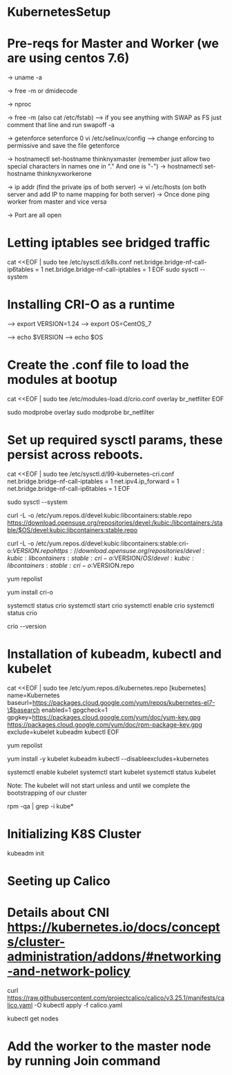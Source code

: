 # KubernetesSetup



# Pre-reqs for Master and Worker (we are using centos 7.6)

-> uname -a

-> free -m or dmidecode

-> nproc

-> free -m   (also cat /etc/fstab) --> if you see anything with SWAP as FS just comment that line and run swapoff -a 

-> getenforce
   setenforce 0
   vi /etc/selinux/config     --> change enforcing to permissive and save the file
   getenforce

-> hostnamectl set-hostname thinknyxmaster  (remember just allow two special characters in names one in "." And one is "-")
-> hostnamectl set-hostname thinknyxworkerone

-> ip addr (find the private ips of both server)
-> vi /etc/hosts (on both server and add IP to name mapping for both server)
-> Once done ping worker from master and vice versa

-> Port are all open

# Letting iptables see bridged traffic

cat <<EOF | sudo tee /etc/sysctl.d/k8s.conf
net.bridge.bridge-nf-call-ip6tables = 1
net.bridge.bridge-nf-call-iptables = 1
EOF
sudo sysctl --system

# Installing CRI-O as a runtime

--> export VERSION=1.24
--> export OS=CentOS_7

--> echo $VERSION
--> echo $OS

# Create the .conf file to load the modules at bootup
cat <<EOF | sudo tee /etc/modules-load.d/crio.conf
overlay
br_netfilter
EOF

sudo modprobe overlay
sudo modprobe br_netfilter

# Set up required sysctl params, these persist across reboots.

cat <<EOF | sudo tee /etc/sysctl.d/99-kubernetes-cri.conf
net.bridge.bridge-nf-call-iptables  = 1
net.ipv4.ip_forward                 = 1
net.bridge.bridge-nf-call-ip6tables = 1
EOF

sudo sysctl --system

curl -L -o /etc/yum.repos.d/devel:kubic:libcontainers:stable.repo https://download.opensuse.org/repositories/devel:/kubic:/libcontainers:/stable/$OS/devel:kubic:libcontainers:stable.repo

curl -L -o /etc/yum.repos.d/devel:kubic:libcontainers:stable:cri-o:$VERSION.repo https://download.opensuse.org/repositories/devel:kubic:libcontainers:stable:cri-o:$VERSION/$OS/devel:kubic:libcontainers:stable:cri-o:$VERSION.repo

yum repolist 

yum install cri-o

systemctl status crio
systemctl start crio
systemctl enable crio
systemctl status crio

crio --version

# Installation of kubeadm, kubectl and kubelet

cat <<EOF | sudo tee /etc/yum.repos.d/kubernetes.repo
[kubernetes]
name=Kubernetes
baseurl=https://packages.cloud.google.com/yum/repos/kubernetes-el7-\$basearch
enabled=1
gpgcheck=1
gpgkey=https://packages.cloud.google.com/yum/doc/yum-key.gpg https://packages.cloud.google.com/yum/doc/rpm-package-key.gpg
exclude=kubelet kubeadm kubectl
EOF

yum repolist

yum install -y kubelet kubeadm kubectl --disableexcludes=kubernetes

systemctl enable kubelet
systemctl start kubelet
systemctl status kubelet

Note: The kubelet will not start unless and until we complete the bootstrapping of our cluster

rpm -qa | grep -i kube*

# Initializing K8S Cluster

kubeadm init

# Seeting up Calico
# Details about CNI https://kubernetes.io/docs/concepts/cluster-administration/addons/#networking-and-network-policy

curl https://raw.githubusercontent.com/projectcalico/calico/v3.25.1/manifests/calico.yaml -O
kubectl apply -f calico.yaml

kubectl get nodes

# Add the worker to the master node by running Join command
